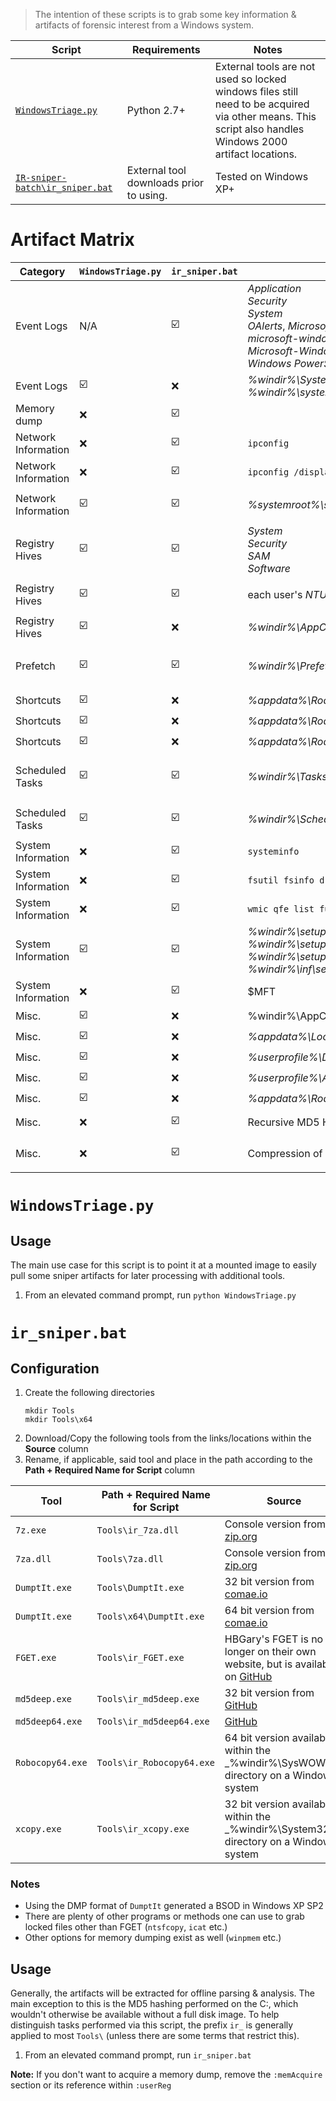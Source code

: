   > The intention of these scripts is to grab some key information & artifacts of forensic interest from a Windows system.

Script | Requirements | Notes
--- | --- | ---
[`WindowsTriage.py`](#WindowsTriage.py) | Python 2.7+ | External tools are not used so locked windows files still need to be acquired via other means. This script also handles Windows 2000 artifact locations.
[`IR-sniper-batch\ir_sniper.bat`](#ir_sniper.bat) | External tool downloads prior to using. | Tested on Windows XP+

# Artifact Matrix
Category | `WindowsTriage.py` | `ir_sniper.bat` | Command/Artifact | Notes
--- | --- | --- | --- | ---
Event Logs | N/A | :ballot_box_with_check: | _Application_<br>_Security_<br>_System_<br>_OAlerts_, _Microsoft-Windows-TaskScheduler%4Operational_<br>_microsoft-windows-RemoteDesktopServices-RemoteDesktopSessionManager%4Admin_<br> _Microsoft-Windows-TerminalServices-LocalSessionManager%4Operational_<br>_Windows PowerShell_ | `FGET`
Event Logs | :ballot_box_with_check: | :x: | _%windir%\System32\config_<br>_%windir%\system32\winevt\Logs_ | `shutil.copytree()`
Memory dump | :x: | :ballot_box_with_check: | | `DumpIt`
Network Information | :x: | :ballot_box_with_check: | `ipconfig` |
Network Information | :x: | :ballot_box_with_check: | `ipconfig /displaydns` |
Network Information | :ballot_box_with_check: | :ballot_box_with_check: | _%systemroot%\system32\drivers\etc\hosts_ | `shutil.copy()`<br>---<br>`FGET`
Registry Hives |:ballot_box_with_check: | :ballot_box_with_check: | _System_<br>_Security_<br>_SAM_<br>_Software_ | `shutil.copy()`<br>---<br>`FGET`
Registry Hives | :ballot_box_with_check: | :ballot_box_with_check: | each user's _NTUSER.DAT_ & _UsrClass.dat_ | `shutil.copy()`<br>---<br>`FGET`
Registry Hives | :ballot_box_with_check: | :x: | _%windir%\AppCompat\Programs\Amcache.hve_ | `shutil.copy()`
Prefetch | :ballot_box_with_check: | :ballot_box_with_check: | _%windir%\Prefetch_ |  `shutil.copytree()`<br>---<br>`xcopy` or `Robocopy64`
Shortcuts | :ballot_box_with_check: | :x: | _%appdata%\Roaming\Microsoft\Windows\Recent\AutomaticDestinations_ | `shutil.copytree()`
Shortcuts | :ballot_box_with_check: | :x: | _%appdata%\Roaming\Microsoft\Windows\Recent\CustomDestinations_ | `shutil.copytree()`
Shortcuts | :ballot_box_with_check: | :x: | _%appdata%\Roaming\Microsoft\Windows\Recent_ | `shutil.copytree()`
Scheduled Tasks | :ballot_box_with_check: | :ballot_box_with_check: | _%windir%\Tasks_ | `shutil.copytree()`<br>---<br>`xcopy` or `Robocopy64`
Scheduled Tasks | :ballot_box_with_check: | :ballot_box_with_check: | _%windir%\SchedLgU.txt_ | `shutil.copy()`<br>---<br>`FGET`
System Information | :x: | :ballot_box_with_check: | `systeminfo` |
System Information | :x: | :ballot_box_with_check: | `fsutil fsinfo drive` |
System Information | :x: | :ballot_box_with_check: | `wmic qfe list full` |
System Information | :ballot_box_with_check: | :ballot_box_with_check: | _%windir%\setupapi.log_<br>_%windir%\setupact.log_<br>_%windir%\setuperr.log_ <br>_%windir%\inf\setupapi.dev.log_ |  `shutil.copy()`<br>---<br>`FGET`
System Information | :x: | :ballot_box_with_check: | $MFT | `FGET`
Misc. | :ballot_box_with_check: | :x: | %windir%\AppCompat\Programs\RecentFileCache.bcf | `shutil.copy()`
Misc. | :ballot_box_with_check: | :x: | _%appdata%\Local\Miscrosoft\Terminal Server Client\Cache\bcache22.bmc_ | `shutil.copy()`
Misc. | :ballot_box_with_check: | :x: | _%userprofile%\Default.rdp_ | `shutil.copy()`
Misc. | :ballot_box_with_check: | :x: | _%userprofile%\ActivitiesCache.db_ | `shutil.copy()`
Misc. | :ballot_box_with_check: | :x: | _%appdata%\Roaming\Microsoft\Windows\PowerShell\PSReadline\ConsoleHost_history.txt_ | `shutil.copy()`
Misc. | :x: | :ballot_box_with_check: | Recursive MD5 Hashing of C:\ | `md5deep` or `md5deep64`
Misc. | :x: | :ballot_box_with_check: | Compression of evidence once collected | `zipfile.ZipFile()`<br>---<br>`7z`

# `WindowsTriage.py`

## Usage

The main use case for this script is to point it at a mounted image to easily pull some sniper artifacts for later processing with additional tools.

1. From an elevated command prompt, run `python WindowsTriage.py`

# `ir_sniper.bat`

## Configuration

1. Create the following directories
    ```
    mkdir Tools
    mkdir Tools\x64
    ```
1. Download/Copy the following tools from the links/locations within the **Source** column
1. Rename, if applicable, said tool and place in the path according to the **Path + Required Name for Script** column

Tool | Path + Required Name for Script | Source
--- | --- | ---
`7z.exe` | `Tools\ir_7za.dll`| Console version from [7-zip.org](https://www.7-zip.org/download.html)
`7za.dll` | `Tools\7za.dll`| Console version from [7-zip.org](https://www.7-zip.org/download.html)
`DumptIt.exe` | `Tools\DumptIt.exe` | 32 bit version from [comae.io](https://my.comae.io/)
`DumptIt.exe` | `Tools\x64\DumptIt.exe` | 64 bit version from [comae.io](https://my.comae.io/)
`FGET.exe` | `Tools\ir_FGET.exe` | HBGary's FGET is no longer on their own website, but is available on [GitHub](https://github.com/MarkBaggett/srum-dump/blob/master/FGET.exe)
`md5deep.exe` | `Tools\ir_md5deep.exe` | 32 bit version from [GitHub](https://github.com/jessek/hashdeep/releases)
`md5deep64.exe` | `Tools\ir_md5deep64.exe` | [GitHub](https://github.com/jessek/hashdeep/releases)
`Robocopy64.exe` | `Tools\ir_Robocopy64.exe` | 64 bit version available within the _%windir%\SysWOW64\_ directory on a Windows system
`xcopy.exe` | `Tools\ir_xcopy.exe` | 32 bit version available within the _%windir%\System32\_ directory on a Windows system


### Notes
- Using the DMP format of `DumptIt` generated a BSOD in Windows XP SP2
- There are plenty of other programs or methods one can use to grab locked files other than FGET (`ntsfcopy`, `icat` etc.)
- Other options for memory dumping exist as well (`winpmem` etc.)

## Usage

Generally, the artifacts will be extracted for offline parsing & analysis. The main exception to this is the MD5 hashing performed on the C:\, which wouldn't otherwise be available without a full disk image. To help distinguish tasks performed via this script, the prefix `ir_` is generally applied to most `Tools\` (unless there are some terms that restrict this).

1. From an elevated command prompt, run `ir_sniper.bat`

**Note:** If you don't want to acquire a memory dump, remove the `:memAcquire` section or its reference within `:userReg`
